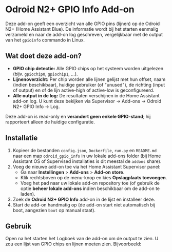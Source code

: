 # Odroid N2+ GPIO Info Add-on

Deze add-on geeft een overzicht van alle GPIO pins (lijnen) op de Odroid N2+ (Home Assistant Blue). De informatie wordt bij het starten eenmalig verzameld en naar de add-on log geschreven, vergelijkbaar met de output van het `gpioinfo` commando in Linux.

## Wat doet deze add-on?

- **GPIO chip detectie:** Alle GPIO chips op het systeem worden uitgelezen (bijv. `gpiochip0`, `gpiochip1`, ...).
- **Lijnenoverzicht:** Per chip worden alle lijnen gelijst met hun offset, naam (indien beschikbaar), huidige gebruiker (of "unused"), de richting (input of output) en of de lijn active-high of active-low is geconfigureerd.
- **Alle output in de log:** De resultaten verschijnen in de Home Assistant add-on log. U kunt deze bekijken via Supervisor -> Add-ons -> Odroid N2+ GPIO Info -> Log.

Deze add-on is read-only en **verandert geen enkele GPIO-stand**; hij rapporteert alleen de huidige configuratie.

## Installatie

1. Kopieer de bestanden `config.json`, `Dockerfile`, `run.py` en `README.md` naar een map `odroid_gpio_info` in uw lokale add-ons folder (bij Home Assistant OS of Supervised installaties is dit meestal de `addons` share).
2. Voeg de nieuwe add-on toe via het Home Assistant Supervisor panel:
   - Ga naar **Instellingen** > **Add-ons** > **Add-on store**.
   - Klik rechtsboven op de menu-knop en kies **Opslagplaats toevoegen**.
   - Voeg het pad naar uw lokale add-on repository toe (of gebruik de optie **beheer lokale add-ons** indien beschikbaar om de add-on te laden).
3. Zoek de **Odroid N2+ GPIO Info** add-on in de lijst en installeer deze.
4. Start de add-on handmatig op (de add-on start niet automatisch bij boot, aangezien `boot` op manual staat).

## Gebruik

Open na het starten het Logboek van de add-on om de output te zien. U zou een lijst van GPIO chips en lijnen moeten zien. Bijvoorbeeld:

